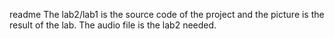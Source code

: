 readme
The lab2/lab1 is the source code of the project and the picture is the result of the lab.
The audio file is the lab2 needed.
